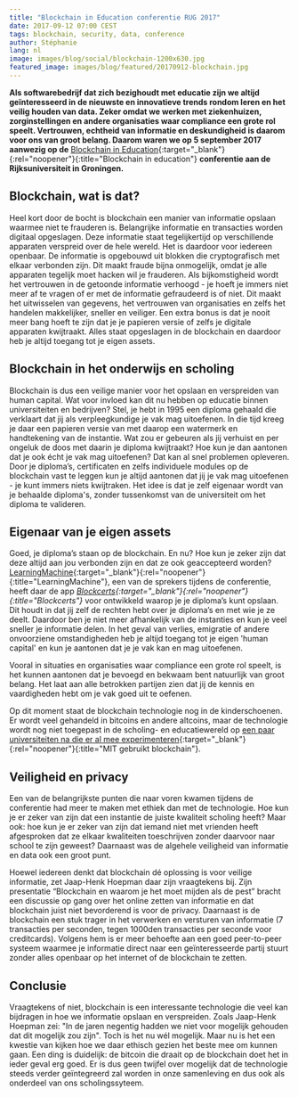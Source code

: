 ```yaml
---
title: "Blockchain in Education conferentie RUG 2017"
date: 2017-09-12 07:00 CEST
tags: blockchain, security, data, conference
author: Stéphanie
lang: nl
image: images/blog/social/blockchain-1200x630.jpg
featured_image: images/blog/featured/20170912-blockchain.jpg
---
```

**Als softwarebedrijf dat zich bezighoudt met educatie zijn we altijd geïnteresseerd in de nieuwste en innovatieve trends rondom leren en het veilig houden van data. Zeker omdat we werken met ziekenhuizen, zorginstellingen en andere organisaties waar compliance een grote rol speelt. Vertrouwen, echtheid van informatie en deskundigheid is daarom voor ons van groot belang. Daarom waren we op 5 september 2017 aanwezig op de** [Blockchain in Education](https://www.bcined2017.nl/){:target="_blank"}{:rel="noopener"}{:title="Blockchain in education"} **conferentie aan de Rijksuniversiteit in Groningen.**

## Blockchain, wat is dat?

Heel kort door de bocht is blockchain een manier van informatie opslaan waarmee niet te frauderen is. Belangrijke informatie en transacties worden digitaal opgeslagen. Deze informatie staat tegelijkertijd op verschillende apparaten verspreid over de hele wereld. Het is daardoor voor iedereen openbaar. De informatie is opgebouwd uit blokken die cryptografisch met elkaar verbonden zijn. Dit maakt fraude bijna onmogelijk, omdat je alle apparaten tegelijk moet hacken wil je frauderen. Als bijkomstigheid wordt het vertrouwen in de getoonde informatie verhoogd - je hoeft je immers niet meer af te vragen of er met de informatie gefraudeerd is of niet. Dit maakt het uitwisselen van gegevens, het vertrouwen van organisaties en zelfs het handelen makkelijker, sneller en veiliger. Een extra bonus is dat je nooit meer bang hoeft te zijn dat je je papieren versie of zelfs je digitale apparaten kwijtraakt. Alles staat opgeslagen in de blockchain en daardoor heb je altijd toegang tot je eigen assets.

## Blockchain in het onderwijs en scholing

Blockchain is dus een veilige manier voor het opslaan en verspreiden van human capital. Wat voor invloed kan dit nu hebben op educatie binnen universiteiten en bedrijven? Stel, je hebt in 1995 een diploma gehaald die verklaart dat jij als verpleegkundige je vak mag uitoefenen. In die tijd kreeg je daar een papieren versie van met daarop een watermerk en handtekening van de instantie. Wat zou er gebeuren als jij verhuist en per ongeluk de doos met daarin je diploma kwijtraakt? Hoe kun je dan aantonen dat je ook écht je vak mag uitoefenen? Dat kan al snel problemen opleveren. Door je diploma’s, certificaten en zelfs individuele modules op de blockchain vast te leggen kun je altijd aantonen dat jij je vak mag uitoefenen - je kunt immers niets kwijtraken. Het idee is dat je zelf eigenaar wordt van je behaalde diploma's, zonder tussenkomst van de universiteit om het diploma te valideren.

## Eigenaar van je eigen assets

Goed, je diploma’s staan op de blockchain. En nu? Hoe kun je zeker zijn dat deze altijd aan jou verbonden zijn en dat ze ook geaccepteerd worden? [LearningMachine](http://www.learningmachine.com/){:target="_blank"}{:rel="noopener"}{:title="LearningMachine"}, een van de sprekers tijdens de conferentie, heeft daar de app *[Blockcerts](http://www.learningmachine.com/product_summary/){:target="_blank"}{:rel="noopener"}{:title="Blockcerts"}* voor ontwikkeld waarop je je diploma’s kunt opslaan. Dit houdt in dat jij zelf de rechten hebt over je diploma’s en met wie je ze deelt. Daardoor ben je niet meer afhankelijk van de instanties en kun je veel sneller je informatie delen. In het geval van verlies, emigratie of andere onvoorziene omstandigheden heb je altijd toegang tot je eigen 'human capital' en kun je aantonen dat je je vak kan en mag uitoefenen.

Vooral in situaties en organisaties waar compliance een grote rol speelt, is het kunnen aantonen dat je bevoegd en bekwaam bent natuurlijk van groot belang. Het laat aan alle betrokken partijen zien dat jij de kennis en vaardigheden hebt om je vak goed uit te oefenen.

Op dit moment staat de blockchain technologie nog in de kinderschoenen. Er wordt veel gehandeld in bitcoins en andere altcoins, maar de technologie wordt nog niet toegepast in de scholing- en educatiewereld op [een paar universiteiten na die er al mee experimenteren](http://certificates-bootcamp.mit.edu/){:target="_blank"}{:rel="noopener"}{:title="MIT gebruikt blockchain"}.

## Veiligheid en privacy

Een van de belangrijkste punten die naar voren kwamen tijdens de conferentie had meer te maken met ethiek dan met de technologie. Hoe kun je er zeker van zijn dat een instantie de juiste kwaliteit scholing heeft? Maar ook: hoe kun je er zeker van zijn dat iemand niet met vrienden heeft afgesproken dat ze elkaar kwaliteiten toeschrijven zonder daarvoor naar school te zijn geweest? Daarnaast was de algehele veiligheid van informatie en data ook een groot punt.

Hoewel iedereen denkt dat blockchain dé oplossing is voor veilige informatie, zet Jaap-Henk Hoepman daar zijn vraagtekens bij. Zijn presentatie “Blockchain en waarom je het moet mijden als de pest” bracht een discussie op gang over het online zetten van informatie en dat blockchain juist niet bevorderend is voor de privacy. Daarnaast is de blockchain een stuk trager in het verwerken en versturen van informatie (7 transacties per seconden, tegen 1000den transacties per seconde voor creditcards). Volgens hem is er meer behoefte aan een goed peer-to-peer systeem waarmee je informatie direct naar een geïnteresseerde partij stuurt zonder alles openbaar op het internet of de blockchain te zetten.

## Conclusie

Vraagtekens of niet, blockchain is een interessante technologie die veel kan bijdragen in hoe we informatie opslaan en verspreiden. Zoals Jaap-Henk Hoepman zei: "In de jaren negentig hadden we niet voor mogelijk gehouden dat dit mogelijk zou zijn". Toch is het nu wél mogelijk.​ Maar nu is het een kwestie van kijken hoe we daar ethisch gezien het beste mee om kunnen gaan. Een ding is duidelijk: de bitcoin die draait op de blockchain doet het in ieder geval erg goed. Er is dus geen twijfel over mogelijk dat de technologie steeds verder geïntegreerd zal worden in onze samenleving en dus ook als onderdeel van ons scholingssyteem.

